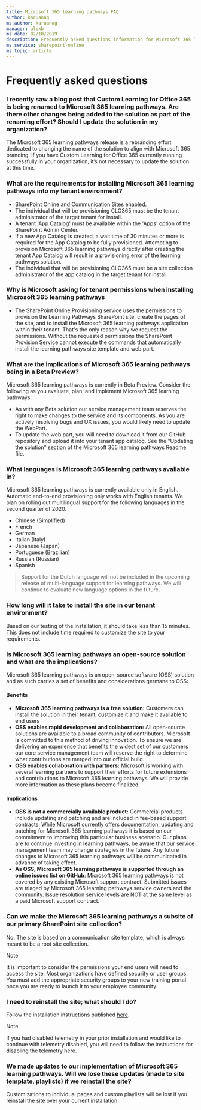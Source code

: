 ```yaml
---
title: Microsoft 365 learning pathways FAQ
author: karuanag
ms.author: karuanag
manager: alexb
ms.date: 02/10/2019
description: Frequently asked questions information for Microsoft 365 learning pathways 
ms.service: sharepoint-online
ms.topic: article
---
```


# Frequently asked questions

### I recently saw a blog post that Custom Learning for Office 365 is being renamed to Microsoft 365 learning pathways. Are there other changes being added to the solution as part of the renaming effort? Should I update the solution in my organization?

The Microsoft 365 learning pathways release is a rebranding effort dedicated to changing the name of the solution to align with Microsoft 365 branding. If you have Custom Learning for Office 365 currently running successfully in your organization, it’s not necessary to update the solution at this time.  

### What are the requirements for installing Microsoft 365 learning pathways into my tenant environment?

- SharePoint Online and Communication Sites enabled.
- The individual that will be provisioning CLO365 must be the tenant administrator of the target tenant for install.
- A tenant 'App Catalog' must be available within the 'Apps' option of the SharePoint Admin Center.
- If a new App Catalog is created, a wait time of 30 minutes or more is required for the App Catalog to be fully provisioned. Attempting to provision Microsoft 365 learning pathways directly after creating the tenant App Catalog will result in a provisioning error of the learning pathways solution. 
- The individual that will be provisioning CLO365 must be a site collection administrator of the app catalog in the target tenant for install.

### Why is Microsoft asking for tenant permissions when installing Microsoft 365 learning pathways 

- The SharePoint Online Provisioning service uses the permissions to provision the Learning Pathways SharePoint site, create the pages of the site, and to install the Microsoft 365 learning pathways application within their tenant. That's the only reason why we request the permissions. Without the requested permissions the SharePoint Provision Service cannot execute the commands that automatically install the learning pathways site template and web part. 

### What are the implications of Microsoft 365 learning pathways being in a Beta Preview? 

Microsoft 365 learning pathways is currently in Beta Preview. Consider the following as you evaluate, plan, and implement Microsoft 365 learning pathways:

- As with any Beta solution our service management team reserves the right to make changes to the service and its components. As you are actively resolving bugs and UX issues, you would likely need to update the WebPart.
- To update the web part, you will need to download it from our GitHub repository and upload it into your tenant app catalog. See the "Updating the solution" section of the Microsoft 365 learning pathways [Readme](https://github.com/pnp/custom-learning-office-365/blob/master/README.md) file. 

### What languages is Microsoft 365 learning pathways available in?

Microsoft 365 learning pathways is currently available only in English. Automatic end-to-end provisioning only works with English tenants. We plan on rolling out multilingual support for the following languages in the second quarter of 2020. 

- Chinese (Simplified) 
- French  
- German 
- Italian (Italy) 
- Japanese (Japan)  
- Portuguese (Brazilian) 
- Russian (Russian)  
- Spanish 

> Support for the Dutch language will not be included in the upcoming release of multi-language support for learning pathways. We will continue to evaluate new language options in the future.

### How long will it take to install the site in our tenant environment?

Based on our testing of the installation, it should take less than 15 minutes. This does not include time required to customize the site to your requirements.

### Is Microsoft 365 learning pathways an open-source solution and what are the implications?

Microsoft 365 learning pathways is an open-source software (OSS) solution and as such carries a set of benefits and considerations germane to OSS:

#### Benefits 
- **Microsoft 365 learning pathways is a free solution:** Customers can install the solution in their tenant, customize it and make it available to end users
- **OSS enables rapid development and collaboration:**  All open-source solutions are available to a broad community of contributors.  Microsoft is committed to this method of driving innovation.  To ensure we are delivering an experience that benefits the widest set of our customers our core service management team will reserve the right to determine what contributions are merged into our official build.  
- **OSS enables collaboration with partners:** Microsoft is working with several learning partners to support their efforts for future extensions and contributions to Microsoft 365 learning pathways. We will provide more information as these plans become finalized. 
	
#### Implications
- **OSS is not a commercially available product:** Commercial products include updating and patching and are included in fee-based support contracts. While Microsoft currently offers documentation, updating and patching for Microsoft 365 learning pathways it is based on our commitment to improving this particular business scenario. Our plans are to continue investing in learning pathways, be aware that our service management team may change strategies in the future. Any future changes to Microsoft 365 learning pathways will be communicated in advance of taking effect. 
- **As OSS, Microsoft 365 learning pathways is supported through an online issues list on GitHub**: Microsoft 365 learning pathways is not covered by any existing Microsoft support contract. Submitted issues are triaged by Microsoft 365 learning pathways service owners and the community. Issue resolution service levels are NOT at the same level as a paid Microsoft support contract.  

### Can we make the Microsoft 365 learning pathways a subsite of our primary SharePoint site collection?

No. The site is based on a communication site template, which is always meant to be a root site collection.

> [!NOTE]
> It is important to consider the permissions your end users will need to access the site. Most organizations have defined security or user groups. You must add the appropriate security groups to your new training portal once you are ready to launch it to your employee community.

### I need to reinstall the site; what should I do?

Follow the installation instructions published [here](custom_provision.md).

> [!NOTE]
> If you had disabled telemetry in your prior installation and would like to continue with telemetry disabled, you will need to follow the instructions for disabling the telemetry here.

### We made updates to our implementation of Microsoft 365 learning pathways. Will we lose these updates (made to site template, playlists) if we reinstall the site?

Customizations to individual pages and custom playlists will be lost if you reinstall the site over your current installation.  
